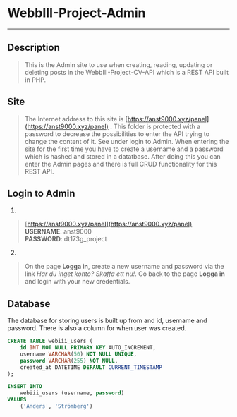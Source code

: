 # **WebbIII-Project-Admin**
-------

## Description
> This is the Admin site to use when creating, reading, updating or deleting posts in the WebbIII-Project-CV-API which is a REST API built in PHP.

## Site
> The Internet address to this site is [https://anst9000.xyz/panel](https://anst9000.xyz/panel) . This folder is protected with a password to decrease the possibilities to enter the API trying to change the content of it. See under login to Admin. When entering the site for the first time you have to create a username and a password which is hashed and stored in a datatbase. After doing this you can enter the Admin pages and there is full CRUD functionality for this REST API.

## Login to Admin
1.
> [https://anst9000.xyz/panel](https://anst9000.xyz/panel)  
> **USERNAME**: anst9000  
> **PASSWORD**: dt173g_project  

2.
> On the page **Logga in**, create a new username and password via the link *Har du inget konto? Skaffa ett nu!*. Go back to the page **Logga in** and login with your new credentials.

## Database
The database for storing users is built up from and id, username and password. There is also a column for when user was created.
```sql
CREATE TABLE webiii_users (
    id INT NOT NULL PRIMARY KEY AUTO_INCREMENT,
    username VARCHAR(50) NOT NULL UNIQUE,
    password VARCHAR(255) NOT NULL,
    created_at DATETIME DEFAULT CURRENT_TIMESTAMP
);

INSERT INTO
    webiii_users (username, password)
VALUES
    ('Anders', 'Strömberg')
```

